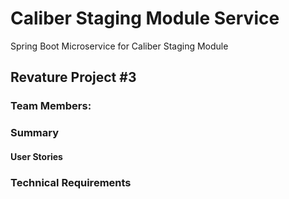# Caliber Staging Module Service
Spring Boot Microservice for Caliber Staging Module

## Revature Project #3

### Team Members:

### Summary

#### User Stories

### Technical Requirements
